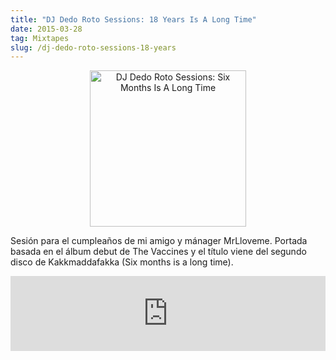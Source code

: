 ```yaml
---
title: "DJ Dedo Roto Sessions: 18 Years Is A Long Time"
date: 2015-03-28
tag: Mixtapes
slug: /dj-dedo-roto-sessions-18-years
---
```


<div align="center">
  <img style="width: 250px" src="https://thumbnailer.mixcloud.com/unsafe/250x250/extaudio/9/9/5/b/81cc-3f33-4f76-9d83-5bbc2b746a4d.png" alt="DJ Dedo Roto Sessions: Six Months Is A Long Time">
</div>

Sesión para el cumpleaños de mi amigo y mánager MrLloveme.
Portada basada en el álbum debut de The Vaccines y el título viene del segundo disco de Kakkmaddafakka (Six months is a long time).

<iframe width="100%" height="120" src="https://www.mixcloud.com/widget/iframe/?hide_cover=1&hide_artwork=1&feed=%2Fdjdedoroto%2F18-years-is-a-long-time%2F" frameborder="0" ></iframe>
